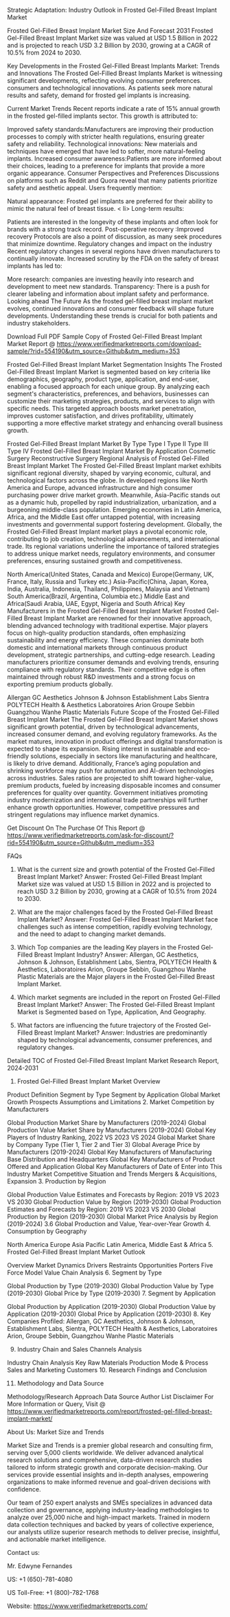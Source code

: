 Strategic Adaptation: Industry Outlook in Frosted Gel-Filled Breast Implant Market


Frosted Gel-Filled Breast Implant Market Size And Forecast 2031
Frosted Gel-Filled Breast Implant Market size was valued at USD 1.5 Billion in 2022 and is projected to reach USD 3.2 Billion by 2030, growing at a CAGR of 10.5% from 2024 to 2030.

Key Developments in the Frosted Gel-Filled Breast Implants Market: Trends and Innovations
The Frosted Gel-Filled Breast Implants Market is witnessing significant developments, reflecting evolving consumer preferences. consumers and technological innovations. As patients seek more natural results and safety, demand for frosted gel implants is increasing.

Current Market Trends
Recent reports indicate a rate of 15% annual growth in the frosted gel-filled implants sector. This growth is attributed to:

Improved safety standards:Manufacturers are improving their production processes to comply with stricter health regulations, ensuring greater safety and reliability.
Technological innovations: New materials and techniques have emerged that have led to softer, more natural-feeling implants.
Increased consumer awareness:Patients are more informed about their choices, leading to a preference for implants that provide a more organic appearance.
Consumer Perspectives and Preferences
Discussions on platforms such as Reddit and Quora reveal that many patients prioritize safety and aesthetic appeal. Users frequently mention:

Natural appearance: Frosted gel implants are preferred for their ability to mimic the natural feel of breast tissue.
< li>
Long-term results:

Patients are interested in the longevity of these implants and often look for brands with a strong track record.
Post-operative recovery :Improved recovery Protocols are also a point of discussion, as many seek procedures that minimize downtime.
Regulatory changes and impact on the industry
Recent regulatory changes in several regions have driven manufacturers to continually innovate. Increased scrutiny by the FDA on the safety of breast implants has led to:

More research: companies are investing heavily into research and development to meet new standards.
Transparency: There is a push for clearer labeling and information about implant safety and performance.
Looking ahead The Future
As the frosted gel-filled breast implant market evolves, continued innovations and consumer feedback will shape future developments. Understanding these trends is crucial for both patients and industry stakeholders.

Download Full PDF Sample Copy of Frosted Gel-Filled Breast Implant Market Report @ https://www.verifiedmarketreports.com/download-sample/?rid=554190&utm_source=Github&utm_medium=353

Frosted Gel-Filled Breast Implant Market Segmentation Insights
The Frosted Gel-Filled Breast Implant Market is segmented based on key criteria like demographics, geography, product type, application, and end-user, enabling a focused approach for each unique group. By analyzing each segment's characteristics, preferences, and behaviors, businesses can customize their marketing strategies, products, and services to align with specific needs. This targeted approach boosts market penetration, improves customer satisfaction, and drives profitability, ultimately supporting a more effective market strategy and enhancing overall business growth.

Frosted Gel-Filled Breast Implant Market By Type
Type I
Type II
Type III
Type IV
Frosted Gel-Filled Breast Implant Market By Application
Cosmetic Surgery
Reconstructive Surgery
Regional Analysis of Frosted Gel-Filled Breast Implant Market
The Frosted Gel-Filled Breast Implant market exhibits significant regional diversity, shaped by varying economic, cultural, and technological factors across the globe. In developed regions like North America and Europe, advanced infrastructure and high consumer purchasing power drive market growth. Meanwhile, Asia-Pacific stands out as a dynamic hub, propelled by rapid industrialization, urbanization, and a burgeoning middle-class population. Emerging economies in Latin America, Africa, and the Middle East offer untapped potential, with increasing investments and governmental support fostering development. Globally, the Frosted Gel-Filled Breast Implant market plays a pivotal economic role, contributing to job creation, technological advancements, and international trade. Its regional variations underline the importance of tailored strategies to address unique market needs, regulatory environments, and consumer preferences, ensuring sustained growth and competitiveness.

North America(United States, Canada and Mexico)
Europe(Germany, UK, France, Italy, Russia and Turkey etc.)
Asia-Pacific(China, Japan, Korea, India, Australia, Indonesia, Thailand, Philippines, Malaysia and Vietnam)
South America(Brazil, Argentina, Columbia etc.)
Middle East and Africa(Saudi Arabia, UAE, Egypt, Nigeria and South Africa)
Key Manufacturers in the Frosted Gel-Filled Breast Implant Market
Frosted Gel-Filled Breast Implant Market are renowned for their innovative approach, blending advanced technology with traditional expertise. Major players focus on high-quality production standards, often emphasizing sustainability and energy efficiency. These companies dominate both domestic and international markets through continuous product development, strategic partnerships, and cutting-edge research. Leading manufacturers prioritize consumer demands and evolving trends, ensuring compliance with regulatory standards. Their competitive edge is often maintained through robust R&D investments and a strong focus on exporting premium products globally.

Allergan
GC Aesthetics
Johnson & Johnson
Establishment Labs
Sientra
POLYTECH Health & Aesthetics
Laboratoires Arion
Groupe Sebbin
Guangzhou Wanhe Plastic Materials
Future Scope of the Frosted Gel-Filled Breast Implant Market
The Frosted Gel-Filled Breast Implant Market shows significant growth potential, driven by technological advancements, increased consumer demand, and evolving regulatory frameworks. As the market matures, innovation in product offerings and digital transformation is expected to shape its expansion. Rising interest in sustainable and eco-friendly solutions, especially in sectors like manufacturing and healthcare, is likely to drive demand. Additionally, France’s aging population and shrinking workforce may push for automation and AI-driven technologies across industries. Sales ratios are projected to shift toward higher-value, premium products, fueled by increasing disposable incomes and consumer preferences for quality over quantity. Government initiatives promoting industry modernization and international trade partnerships will further enhance growth opportunities. However, competitive pressures and stringent regulations may influence market dynamics.

Get Discount On The Purchase Of This Report @ https://www.verifiedmarketreports.com/ask-for-discount/?rid=554190&utm_source=Github&utm_medium=353

FAQs
1. What is the current size and growth potential of the Frosted Gel-Filled Breast Implant Market?
Answer: Frosted Gel-Filled Breast Implant Market size was valued at USD 1.5 Billion in 2022 and is projected to reach USD 3.2 Billion by 2030, growing at a CAGR of 10.5% from 2024 to 2030.

2. What are the major challenges faced by the Frosted Gel-Filled Breast Implant Market?
Answer: Frosted Gel-Filled Breast Implant Market face challenges such as intense competition, rapidly evolving technology, and the need to adapt to changing market demands.

3. Which Top companies are the leading Key players in the Frosted Gel-Filled Breast Implant Industry?
Answer: Allergan, GC Aesthetics, Johnson & Johnson, Establishment Labs, Sientra, POLYTECH Health & Aesthetics, Laboratoires Arion, Groupe Sebbin, Guangzhou Wanhe Plastic Materials are the Major players in the Frosted Gel-Filled Breast Implant Market.

4. Which market segments are included in the report on Frosted Gel-Filled Breast Implant Market?
Answer: The Frosted Gel-Filled Breast Implant Market is Segmented based on Type, Application, And Geography.

5. What factors are influencing the future trajectory of the Frosted Gel-Filled Breast Implant Market?
Answer: Industries are predominantly shaped by technological advancements, consumer preferences, and regulatory changes.

Detailed TOC of Frosted Gel-Filled Breast Implant Market Research Report, 2024-2031
1. Frosted Gel-Filled Breast Implant Market Overview

Product Definition
Segment by Type
Segment by Application
Global Market Growth Prospects
Assumptions and Limitations
2. Market Competition by Manufacturers

Global Production Market Share by Manufacturers (2019-2024)
Global Production Value Market Share by Manufacturers (2019-2024)
Global Key Players of Industry Ranking, 2022 VS 2023 VS 2024
Global Market Share by Company Type (Tier 1, Tier 2 and Tier 3)
Global Average Price by Manufacturers (2019-2024)
Global Key Manufacturers of Manufacturing Base Distribution and Headquarters
Global Key Manufacturers of Product Offered and Application
Global Key Manufacturers of Date of Enter into This Industry
Market Competitive Situation and Trends
Mergers & Acquisitions, Expansion
3. Production by Region

Global Production Value Estimates and Forecasts by Region: 2019 VS 2023 VS 2030
Global Production Value by Region (2019-2030)
Global Production Estimates and Forecasts by Region: 2019 VS 2023 VS 2030
Global Production by Region (2019-2030)
Global Market Price Analysis by Region (2019-2024) 3.6 Global Production and Value, Year-over-Year Growth
4. Consumption by Geography

North America
Europe
Asia Pacific
Latin America, Middle East & Africa
5. Frosted Gel-Filled Breast Implant Market Outlook

Overview
Market Dynamics
Drivers
Restraints
Opportunities
Porters Five Force Model
Value Chain Analysis 
6. Segment by Type

Global Production by Type (2019-2030)
Global Production Value by Type (2019-2030)
Global Price by Type (2019-2030)
7. Segment by Application

Global Production by Application (2019-2030)
Global Production Value by Application (2019-2030)
Global Price by Application (2019-2030)
8. Key Companies Profiled: Allergan, GC Aesthetics, Johnson & Johnson, Establishment Labs, Sientra, POLYTECH Health & Aesthetics, Laboratoires Arion, Groupe Sebbin, Guangzhou Wanhe Plastic Materials

9. Industry Chain and Sales Channels Analysis

Industry Chain Analysis
Key Raw Materials
Production Mode & Process
Sales and Marketing
Customers
10. Research Findings and Conclusion

11. Methodology and Data Source

Methodology/Research Approach
Data Source
Author List
Disclaimer
For More Information or Query, Visit @ https://www.verifiedmarketreports.com/report/frosted-gel-filled-breast-implant-market/

About Us: Market Size and Trends

Market Size and Trends is a premier global research and consulting firm, serving over 5,000 clients worldwide. We deliver advanced analytical research solutions and comprehensive, data-driven research studies tailored to inform strategic growth and corporate decision-making. Our services provide essential insights and in-depth analyses, empowering organizations to make informed revenue and goal-driven decisions with confidence.

Our team of 250 expert analysts and SMEs specializes in advanced data collection and governance, applying industry-leading methodologies to analyze over 25,000 niche and high-impact markets. Trained in modern data collection techniques and backed by years of collective experience, our analysts utilize superior research methods to deliver precise, insightful, and actionable market intelligence.

Contact us:

Mr. Edwyne Fernandes

US: +1 (650)-781-4080

US Toll-Free: +1 (800)-782-1768

Website: https://www.verifiedmarketreports.com/
